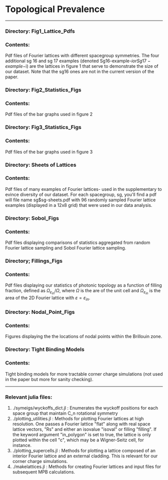 # Topological Prevalence
---
### Directory: Fig1_Lattice_Pdfs
### Contents: 
Pdf files of Fourier lattices with different spacegroup symmetries. The four additional sg 16 and sg 17 examples
(denoted Sg16-example-$i or Sg17-example-$i) are the lattices in figure 1 that serve to demonstrate the size of our dataset.
Note that the sg16 ones are not in the current version of the paper. 
### Directory: Fig2_Statistics_Figs
### Contents: 
Pdf files of the bar graphs used in figure 2
### Directory: Fig3_Statistics_Figs
### Contents: 
Pdf files of the bar graphs used in figure 3
### Directory: Sheets of Lattices
### Contents:
Pdf files of many examples of Fourier lattices- used in the supplementary to evince diversity of our dataset. For each spacegroup, 
sg, you'll find a pdf will file name sg$sg-sheets.pdf with 96 randomly sampled Fourier lattice examples (displayed in a 12x8 grid)
that were used in our data analysis.
### Directory: Sobol_Figs
### Contents:
Pdf files displaying comparisons of statistics aggregated from random Fourier lattice sampling and Sobol Fourier lattice sampling.
### Directory; Fillings_Figs
### Contents:
Pdf files displaying our statistics of photonic topology as a function of filling fraction, defined as $\Omega_{\varepsilon_{in}}/\Omega$, 
where $\Omega$ is the are of the unit cell and $\Omega_{\varepsilon_{in}}$ is the area of the 2D Fourier lattice with
$\varepsilon = \varepsilon_{in}$.
### Directory: Nodal_Point_Figs
### Contents: 
Figures displaying the the locations of nodal points within the Brillouin zone. 
### Directory: Tight Binding Models
### Contents:
Tight binding models for more tractable corner charge simulations (not used in the paper but more for sanity checking). 

---

### Relevant julia files: 
1. ./symeigs/wyckoffs_dict.jl : Enumerates the wyckoff positions for each space group that maintain C_n rotational symmetry
2. ./plotting_utilities.jl : Methods for plotting Fourier lattices at high resolution. One passes a Fourier lattice "flat" along with
   real space lattice vectors, "Rs" and either an isovalue "isoval" or filling "filling". If the keyword argument "in_polygon" is set to
   true, the lattice is only plotted within the cell "c", which may be a Wigner-Seitz cell, for instance.
3. ./plotting_supercells.jl : Methods for plotting a lattice composed of an interior Fourier lattice and an external cladding. This is relevant for
   our corner charge simulations.
4. ./makelattices.jl : Methods for creating Fourier lattices and input files for subsequent MPB calculations. 



